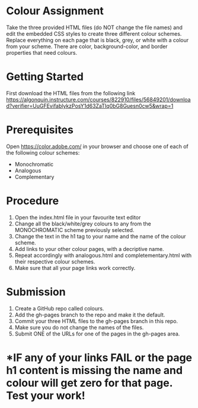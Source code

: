 # Colour Assignment

  Take the three provided HTML files (do NOT change the file names) and edit the embedded CSS styles to create three different colour schemes.                  Replace everything on each page that is black, grey, or white with a colour from your scheme. There are color, background-color, and border properties that need colours.


# Getting Started

  First download the HTML files from the following link
    https://algonquin.instructure.com/courses/822910/files/56849201/download?verifier=UuGFEvifablykzPosY1d63ZaTIq0bG8Guesn0cw5&wrap=1

# Prerequisites

  Open https://color.adobe.com/ in your browser and choose one of each of the following colour schemes:
   - Monochromatic
   - Analogous
   - Complementary

# Procedure
  
  1. Open the index.html file in your favourite text editor
  2. Change all the black/white/grey colours to any from the MONOCHROMATIC scheme previously selected.
  3. Change the text in the h1 tag to your name and the name of the colour scheme.
  4. Add links to your other colour pages, with a decriptive name.
  5. Repeat accordingly with analogous.html and completementary.html with their respective colour schemes.
  6. Make sure that all your page links work correctly.
  
# Submission

  1. Create a GitHub repo called colours.
  2. Add the gh-pages branch to the repo and make it the default.
  3. Commit your three HTML files to the gh-pages branch in this repo.
  4. Make sure you do not change the names of the files.
  5. Submit ONE of the URLs for one of the pages in the gh-pages area.
  
# *IF any of your links FAIL or the page h1 content is missing the name and colour will get zero for that page. Test your work!
